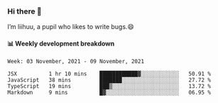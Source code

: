 ### Hi there 👋
I’m liihuu, a pupil who likes to write bugs.😄


#### 📊 Weekly development breakdown
<!--START_SECTION:waka-->
```text
Week: 03 November, 2021 - 09 November, 2021

JSX          1 hr 10 mins    ████████████▓░░░░░░░░░░░░   50.91 % 
JavaScript   38 mins         ███████░░░░░░░░░░░░░░░░░░   27.72 % 
TypeScript   19 mins         ███▒░░░░░░░░░░░░░░░░░░░░░   13.72 % 
Markdown     9 mins          █▓░░░░░░░░░░░░░░░░░░░░░░░   06.95 % 
```
<!--END_SECTION:waka-->

<!--
**liihuu/liihuu** is a ✨ _special_ ✨ repository because its `README.md` (this file) appears on your GitHub profile.

Here are some ideas to get you started:

- 🔭 I’m currently working on ...
- 🌱 I’m currently learning ...
- 👯 I’m looking to collaborate on ...
- 🤔 I’m looking for help with ...
- 💬 Ask me about ...
- 📫 How to reach me: ...
- 😄 Pronouns: ...
- ⚡ Fun fact: ...
-->
